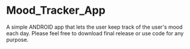 # Mood_Tracker_App
A simple ANDROID app that lets the user keep track of the user's mood each day.
Please feel free to download final release or use code for any purpose.
